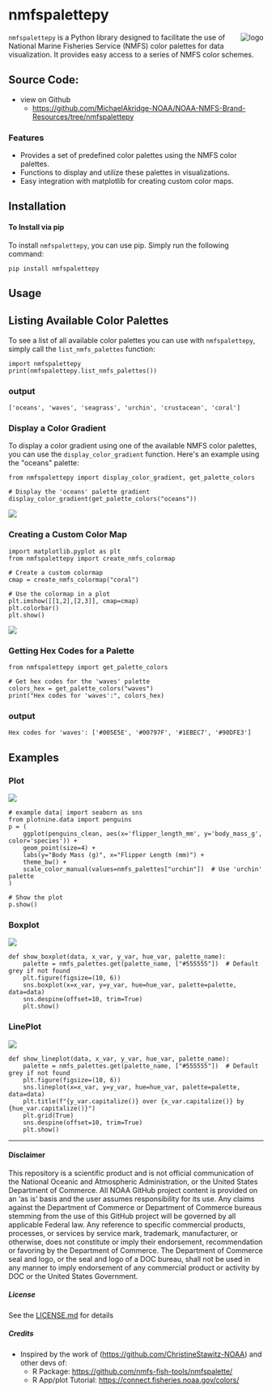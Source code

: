 # nmfspalettepy
<a href="https://github.com/MichaelAkridge-NOAA/NOAA-NMFS-Brand-Resources/tree/nmfspalettepy">
    <img src="https://github.com/MichaelAkridge-NOAA/NOAA-NMFS-Brand-Resources/raw/main/logos/nmfspalettepy_250.png" align="right" alt="logo"/>
</a>

`nmfspalettepy` is a Python library designed to facilitate the use of National Marine Fisheries Service (NMFS) color palettes for data visualization. It provides easy access to a series of NMFS color schemes.

## Source Code:
- view on Github
  - https://github.com/MichaelAkridge-NOAA/NOAA-NMFS-Brand-Resources/tree/nmfspalettepy

### Features

- Provides a set of predefined color palettes using the NMFS color palettes.
- Functions to display and utilize these palettes in visualizations.
- Easy integration with matplotlib for creating custom color maps.

## Installation
#### To Install via pip
To install `nmfspalettepy`, you can use pip. Simply run the following command:

```
pip install nmfspalettepy
```
## Usage

## Listing Available Color Palettes

To see a list of all available color palettes you can use with `nmfspalettepy`, simply call the `list_nmfs_palettes` function:

```
import nmfspalettepy
print(nmfspalettepy.list_nmfs_palettes())
```
### output
```
['oceans', 'waves', 'seagrass', 'urchin', 'crustacean', 'coral']
```

### Display a Color Gradient

To display a color gradient using one of the available NMFS color palettes, you can use the `display_color_gradient` function. Here's an example using the "oceans" palette:

```
from nmfspalettepy import display_color_gradient, get_palette_colors

# Display the 'oceans' palette gradient
display_color_gradient(get_palette_colors("oceans"))
```
![](https://github.com/MichaelAkridge-NOAA/NOAA-NMFS-Brand-Resources/raw/nmfspalettepy/docs/waves_palette.png)
### Creating a Custom Color Map
```
import matplotlib.pyplot as plt
from nmfspalettepy import create_nmfs_colormap

# Create a custom colormap
cmap = create_nmfs_colormap("coral")

# Use the colormap in a plot
plt.imshow([[1,2],[2,3]], cmap=cmap)
plt.colorbar()
plt.show()
```
![](https://github.com/MichaelAkridge-NOAA/NOAA-NMFS-Brand-Resources/raw/nmfspalettepy/docs/waves_plot_square.png)
### Getting Hex Codes for a Palette

```
from nmfspalettepy import get_palette_colors

# Get hex codes for the 'waves' palette
colors_hex = get_palette_colors("waves")
print("Hex codes for 'waves':", colors_hex)

```
### output
```
Hex codes for 'waves': ['#005E5E', '#00797F', '#1EBEC7', '#90DFE3']
```

## Examples
### Plot
![](https://github.com/MichaelAkridge-NOAA/NOAA-NMFS-Brand-Resources/raw/nmfspalettepy/docs/waves_plot.png)
```
# example data| import seaborn as sns
from plotnine.data import penguins
p = (
    ggplot(penguins_clean, aes(x='flipper_length_mm', y='body_mass_g', color='species')) +
    geom_point(size=4) +
    labs(y="Body Mass (g)", x="Flipper Length (mm)") +
    theme_bw() +
    scale_color_manual(values=nmfs_palettes["urchin"])  # Use 'urchin' palette
)

# Show the plot
p.show()
```

### Boxplot
![](https://github.com/MichaelAkridge-NOAA/NOAA-NMFS-Brand-Resources/raw/nmfspalettepy/docs/waves_boxplot.png)
```
def show_boxplot(data, x_var, y_var, hue_var, palette_name):
    palette = nmfs_palettes.get(palette_name, ["#555555"])  # Default grey if not found
    plt.figure(figsize=(10, 6))
    sns.boxplot(x=x_var, y=y_var, hue=hue_var, palette=palette, data=data)
    sns.despine(offset=10, trim=True)
    plt.show()
```
### LinePlot
![](https://github.com/MichaelAkridge-NOAA/NOAA-NMFS-Brand-Resources/raw/nmfspalettepy/docs/waves_lineplot.png)
```
def show_lineplot(data, x_var, y_var, hue_var, palette_name):
    palette = nmfs_palettes.get(palette_name, ["#555555"])  # Default grey if not found
    plt.figure(figsize=(10, 6))
    sns.lineplot(x=x_var, y=y_var, hue=hue_var, palette=palette, data=data)
    plt.title(f"{y_var.capitalize()} over {x_var.capitalize()} by {hue_var.capitalize()}")
    plt.grid(True)
    sns.despine(offset=10, trim=True)
    plt.show()
```
----------
#### Disclaimer
This repository is a scientific product and is not official communication of the National Oceanic and Atmospheric Administration, or the United States Department of Commerce. All NOAA GitHub project content is provided on an ‘as is’ basis and the user assumes responsibility for its use. Any claims against the Department of Commerce or Department of Commerce bureaus stemming from the use of this GitHub project will be governed by all applicable Federal law. Any reference to specific commercial products, processes, or services by service mark, trademark, manufacturer, or otherwise, does not constitute or imply their endorsement, recommendation or favoring by the Department of Commerce. The Department of Commerce seal and logo, or the seal and logo of a DOC bureau, shall not be used in any manner to imply endorsement of any commercial product or activity by DOC or the United States Government.

##### License
See the [LICENSE.md](https://github.com/MichaelAkridge-NOAA/NOAA-NMFS-Brand-Resources/tree/nmfspalettepy/LICENSE.md) for details

##### Credits
- Inspired by the work of (https://github.com/ChristineStawitz-NOAA) and other devs of: 
   - R Package: https://github.com/nmfs-fish-tools/nmfspalette/
   - R App/plot Tutorial: https://connect.fisheries.noaa.gov/colors/
